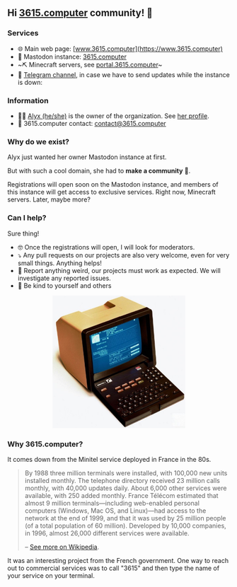 ## Hi [3615.computer](https://www.3615.computer) community! 👋

### Services
- 🌐 Main web page: [www.3615.computer](https://www.3615.computer)
- 🐘 Mastodon instance: [3615.computer](https://www.3615.computer)
- ~⛏️ Minecraft servers, see [portal.3615.computer](https://portal.3615.computer)~
- 💬 [Telegram channel](https://t.me/+7av7NhuzeBdjNTNk), in case we have to send updates while the instance is down: 

### Information
- 🏳️‍🌈 [Alyx (he/she)](https://github.com/VictorBersy/) is the owner of the organization. See [her profile](https://github.com/VictorBersy#hi-there).
- 📧 3615.computer contact: [contact@3615.computer](mailto:contact@3615.computer)

### Why do we exist?
Alyx just wanted her owner Mastodon instance at first. 

But with such a cool domain, she had to **make a community** 👥.

Registrations will open soon on the Mastodon instance, and members of this instance will get access to exclusive services. Right now, Minecraft servers. Later, maybe more?

### Can I help?

Sure thing! 
- 🤓 Once the registrations will open, I will look for moderators.
- ⤵️ Any pull requests on our projects are also very welcome, even for very small things. Anything helps!
- 📧 Report anything weird, our projects must work as expected. We will investigate any reported issues.
- 🥰 Be kind to yourself and others

<p align="center">
  <img height="300" src="https://github.com/3615-computer/.github/blob/4f531eb0ebc8ea6fafc597a8cd5112c316fe6cea/profile/2023-07-11%2022.45.50.jpg" alt="A Minitel, an old french terminal created by the state. It has a black AZERTY keyboard, the lays down once detached from the screen. The screen is an old CRT one of course. It's turned on and displays a service to look for people's and companies' numbers/addresses. The back of the terminal is covered with a brownish plastic case."/>
</p>

### Why 3615.computer?

It comes down from the Minitel service deployed in France in the 80s. 

>By 1988 three million terminals were installed, with 100,000 new units installed monthly. The telephone directory received 23 million calls monthly, with 40,000 updates daily. About 6,000 other services were available, with 250 added monthly. France Télécom estimated that almost 9 million terminals—including web-enabled personal computers (Windows, Mac OS, and Linux)—had access to the network at the end of 1999, and that it was used by 25 million people (of a total population of 60 million). Developed by 10,000 companies, in 1996, almost 26,000 different services were available.
>
> – [See more on Wikipedia](https://en.wikipedia.org/wiki/Minitel).

It was an interesting project from the French government. One way to reach out to commercial services was to call "3615" and then type the name of your service on your terminal.
